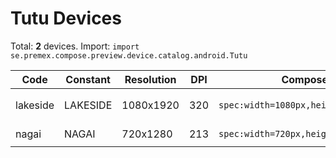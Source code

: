 # Tutu Devices

Total: **2** devices. Import: `import se.premex.compose.preview.device.catalog.android.Tutu`

| Code | Constant | Resolution | DPI | Compose Spec | Preview Usage |
|------|----------|------------|-----|-------------|---------------|
| lakeside | LAKESIDE | 1080x1920 | 320 | `spec:width=1080px,height=1920px,dpi=320` | `@Preview(device = Tutu.LAKESIDE)` |
| nagai | NAGAI | 720x1280 | 213 | `spec:width=720px,height=1280px,dpi=213` | `@Preview(device = Tutu.NAGAI)` |

<!-- Generated automatically. Do not edit manually. -->
